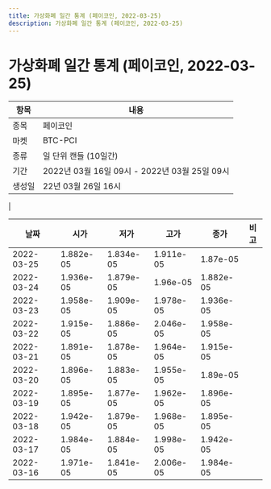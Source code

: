 ```yaml
---
title: 가상화폐 일간 통계 (페이코인, 2022-03-25)
description: 가상화폐 일간 통계 (페이코인, 2022-03-25)
---
```


가상화폐 일간 통계 (페이코인, 2022-03-25)
===

|항목|내용|
|--|--|
|종목|페이코인|
|마켓|BTC-PCI|
|종류|일 단위 캔들 (10일간)|
|기간|2022년 03월 16일 09시 - 2022년 03월 25일 09시|
|생성일|22년 03월 26일 16시|
|

|날짜|시가|저가|고가|종가|비고|
|--|--|--|--|--|--|
|2022-03-25|1.882e-05|1.834e-05|1.911e-05|1.87e-05|    |
|2022-03-24|1.936e-05|1.879e-05|1.96e-05|1.882e-05|    |
|2022-03-23|1.958e-05|1.909e-05|1.978e-05|1.936e-05|    |
|2022-03-22|1.915e-05|1.886e-05|2.046e-05|1.958e-05|    |
|2022-03-21|1.891e-05|1.878e-05|1.964e-05|1.915e-05|    |
|2022-03-20|1.896e-05|1.883e-05|1.955e-05|1.89e-05|    |
|2022-03-19|1.895e-05|1.877e-05|1.962e-05|1.896e-05|    |
|2022-03-18|1.942e-05|1.879e-05|1.968e-05|1.895e-05|    |
|2022-03-17|1.984e-05|1.884e-05|1.998e-05|1.942e-05|    |
|2022-03-16|1.971e-05|1.841e-05|2.006e-05|1.984e-05|    |
